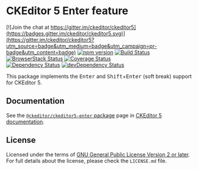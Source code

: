 CKEditor 5 Enter feature
========================================

[![Join the chat at https://gitter.im/ckeditor/ckeditor5](https://badges.gitter.im/ckeditor/ckeditor5.svg)](https://gitter.im/ckeditor/ckeditor5?utm_source=badge&utm_medium=badge&utm_campaign=pr-badge&utm_content=badge)
[![npm version](https://badge.fury.io/js/%40ckeditor%2Fckeditor5-enter.svg)](https://www.npmjs.com/package/@ckeditor/ckeditor5-enter)
[![Build Status](https://travis-ci.org/ckeditor/ckeditor5-enter.svg?branch=master)](https://travis-ci.org/ckeditor/ckeditor5-enter)
[![BrowserStack Status](https://automate.browserstack.com/automate/badge.svg?badge_key=d3hvenZqQVZERFQ5d09FWXdyT0ozVXhLaVltRFRjTTUyZGpvQWNmWVhUUT0tLUZqNlJ1YWRUd0RvdEVOaEptM1B2Q0E9PQ==--c9d3dee40b9b4471ff3fb516d9ecf8d09292c7e0)](https://automate.browserstack.com/public-build/d3hvenZqQVZERFQ5d09FWXdyT0ozVXhLaVltRFRjTTUyZGpvQWNmWVhUUT0tLUZqNlJ1YWRUd0RvdEVOaEptM1B2Q0E9PQ==--c9d3dee40b9b4471ff3fb516d9ecf8d09292c7e0)
[![Coverage Status](https://coveralls.io/repos/github/ckeditor/ckeditor5-enter/badge.svg?branch=master)](https://coveralls.io/github/ckeditor/ckeditor5-enter?branch=master)
<br>
[![Dependency Status](https://david-dm.org/ckeditor/ckeditor5-enter/status.svg)](https://david-dm.org/ckeditor/ckeditor5-enter)
[![devDependency Status](https://david-dm.org/ckeditor/ckeditor5-enter/dev-status.svg)](https://david-dm.org/ckeditor/ckeditor5-enter?type=dev)

This package implements the <kbd>Enter</kbd> and <kbd>Shift</kbd>+<kbd>Enter</kbd> (soft break) support for CKEditor 5.

## Documentation

See the [`@ckeditor/ckeditor5-enter` package](https://docs.ckeditor.com/ckeditor5/latest/api/enter.html) page in [CKEditor 5 documentation](https://docs.ckeditor.com/ckeditor5/latest/).

## License

Licensed under the terms of [GNU General Public License Version 2 or later](http://www.gnu.org/licenses/gpl.html). For full details about the license, please check the `LICENSE.md` file.
